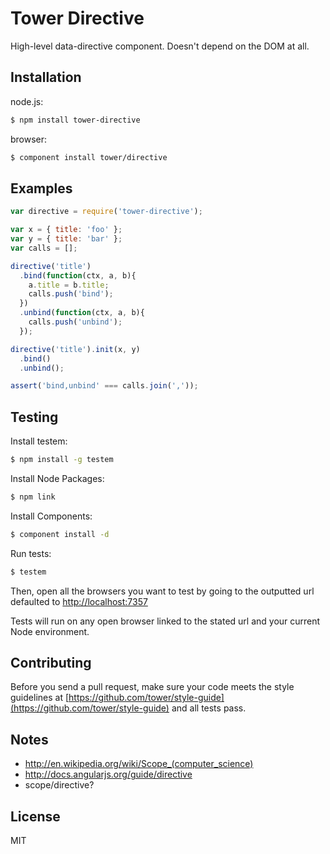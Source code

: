 # Tower Directive

High-level data-directive component. Doesn't depend on the DOM at all.

## Installation

node.js:

```bash
$ npm install tower-directive
```

browser:

```bash
$ component install tower/directive
```

## Examples

```js
var directive = require('tower-directive');

var x = { title: 'foo' };
var y = { title: 'bar' };
var calls = [];

directive('title')
  .bind(function(ctx, a, b){
    a.title = b.title;
    calls.push('bind');
  })
  .unbind(function(ctx, a, b){
    calls.push('unbind');
  });

directive('title').init(x, y)
  .bind()
  .unbind();

assert('bind,unbind' === calls.join(','));
```

## Testing

Install testem:

```bash
$ npm install -g testem
```

Install Node Packages:
```bash
$ npm link
```

Install Components:
```bash
$ component install -d
```

Run tests:

```bash
$ testem
```

Then, open all the browsers you want to test by going to the outputted url defaulted to [http://localhost:7357](http://localhost:7357)

Tests will run on any open browser linked to the stated url and your current Node environment.

## Contributing

Before you send a pull request, make sure your code meets the style guidelines at [https://github.com/tower/style-guide](https://github.com/tower/style-guide) and all tests pass.

## Notes

- http://en.wikipedia.org/wiki/Scope_(computer_science)
- http://docs.angularjs.org/guide/directive
- scope/directive?

## License

MIT